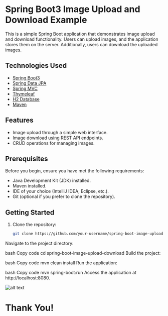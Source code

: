 

# Spring Boot3 Image Upload and Download Example

This is a simple Spring Boot application that demonstrates image upload and download functionality. Users can upload images, and the application stores them on the server. Additionally, users can download the uploaded images.

## Technologies Used

- [Spring Boot3](https://spring.io/projects/spring-boot)
- [Spring Data JPA](https://spring.io/projects/spring-data-jpa)
- [Spring MVC](https://docs.spring.io/spring-framework/docs/current/reference/html/web.html)
- [Thymeleaf](https://www.thymeleaf.org/)
- [H2 Database](https://www.h2database.com/)
- [Maven](https://maven.apache.org/)

## Features

- Image upload through a simple web interface.
- Image download using REST API endpoints.
- CRUD operations for managing images.

## Prerequisites

Before you begin, ensure you have met the following requirements:

- Java Development Kit (JDK) installed.
- Maven installed.
- IDE of your choice (IntelliJ IDEA, Eclipse, etc.).
- Git (optional if you prefer to clone the repository).

## Getting Started

1. Clone the repository:

   ```bash
   git clone https://github.com/your-username/spring-boot-image-upload-download.git
Navigate to the project directory:

bash
Copy code
cd spring-boot-image-upload-download
Build the project:

bash
Copy code
mvn clean install
Run the application:

bash
Copy code
mvn spring-boot:run
Access the application at http://localhost:8080.


![alt text](Upload_Image.png?raw=true)

# Thank You!
